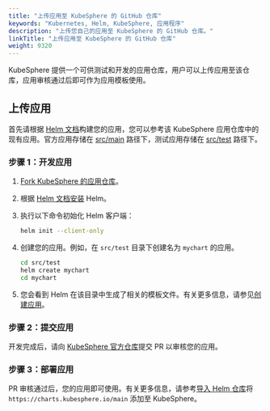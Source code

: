 ```yaml
---
title: "上传应用至 KubeSphere 的 GitHub 仓库"
keywords: "Kubernetes, Helm, KubeSphere, 应用程序"
description: "上传您自己的应用至 KubeSphere 的 GitHub 仓库。"
linkTitle: "上传应用至 KubeSphere 的 GitHub 仓库"
weight: 9320
---
```


KubeSphere 提供一个可供测试和开发的应用仓库，用户可以上传应用至该仓库，应用审核通过后即可作为应用模板使用。

## 上传应用

首先请根据 [Helm 文档](https://helm.sh/docs/topics/charts/)构建您的应用，您可以参考该 KubeSphere 应用仓库中的现有应用。官方应用存储在 [src/main](https://github.com/kubesphere/helm-charts/tree/master/src/main) 路径下，测试应用存储在 [src/test](https://github.com/kubesphere/helm-charts/tree/master/src/test) 路径下。

### 步骤 1：开发应用

1. [Fork KubeSphere 的应用仓库](https://github.com/kubesphere/helm-charts/fork)。

2. 根据 [Helm 文档安装](https://helm.sh/docs/intro/install/) Helm。

3. 执行以下命令初始化 Helm 客户端：

   ```bash
   helm init --client-only
   ```

4. 创建您的应用。例如，在 `src/test` 目录下创建名为 `mychart` 的应用。

   ```bash
   cd src/test
   helm create mychart
   cd mychart
   ```

5. 您会看到 Helm 在该目录中生成了相关的模板文件。有关更多信息，请参见[创建应用](../../../application-store/app-developer-guide/helm-developer-guide/#创建应用)。

### 步骤 2：提交应用

开发完成后，请向 [KubeSphere 官方仓库](https://github.com/kubesphere/helm-charts)提交 PR 以审核您的应用。

### 步骤 3：部署应用

PR 审核通过后，您的应用即可使用。有关更多信息，请参考[导入 Helm 仓库](../import-helm-repository/)将 `https://charts.kubesphere.io/main` 添加至 KubeSphere。

